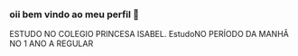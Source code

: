 ### oii bem vindo ao meu perfil 🦋

ESTUDO NO COLEGIO PRINCESA ISABEL.
EstudoNO PERÍODO DA MANHÃ NO 1 ANO A REGULAR 
  

